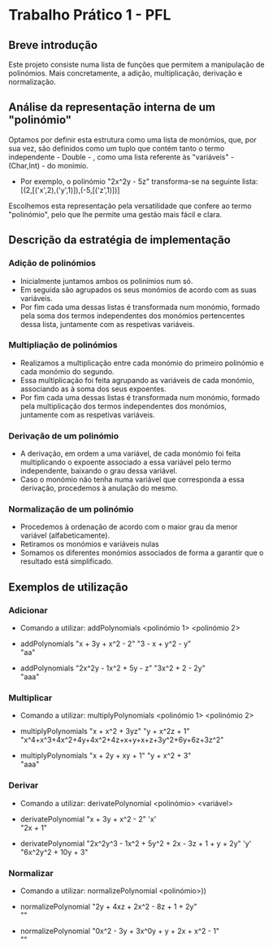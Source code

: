 # Trabalho Prático 1 - PFL

## Breve introdução

Este projeto consiste numa lista de funções que permitem a manipulação de polinómios. Mais concretamente, a adição, multiplicação, derivação e normalização.

## Análise da representação interna de um "polinómio"

Optamos por definir esta estrutura como uma lista de monómios, que, por sua vez, são definidos como um tuplo que contém tanto o termo independente - Double - , como uma lista referente às "variáveis" - (Char,Int) - do monímio.

- Por exemplo, o polinómio "2x^2y - 5z" transforma-se na seguinte lista: [(2,[('x',2),('y',1)]),(-5,[('z',1)])]

Escolhemos esta representação pela versatilidade que confere ao termo "polinómio", pelo que lhe permite uma gestão mais fácil e clara.

## Descrição da estratégia de implementação


### Adição de polinómios

- Inicialmente juntamos ambos os polinímios num só. 
- Em seguida são agrupados os seus monómios de acordo com as suas variáveis.
- Por fim cada uma dessas listas é transformada num monómio, formado pela soma dos termos independentes dos monómios pertencentes dessa lista, juntamente com as respetivas variáveis. 


### Multipliação de polinómios

- Realizamos a multiplicação entre cada monómio do primeiro polinómio e cada monómio do segundo.
- Essa multiplicação foi feita agrupando as variáveis de cada monómio, associando as à soma dos seus expoentes.
- Por fim cada uma dessas listas é transformada num monómio, formado pela multiplicação dos termos independentes dos monómios, juntamente com as respetivas variáveis.


### Derivação de um polinómio

- A derivação, em ordem a uma variável, de cada monómio foi feita multiplicando o expoente associado a essa variável pelo termo independente, baixando o grau dessa variável.
- Caso o monómio não tenha numa variável que corresponda a essa derivação, procedemos à anulação do mesmo.


### Normalização de um polinómio

- Procedemos à ordenação de acordo com o maior grau da menor variável (alfabeticamente).
- Retiramos os monómios e variáveis nulas
- Somamos os diferentes monómios associados de forma a garantir que o resultado está simplificado.

## Exemplos de utilização

### Adicionar

- Comando a utilizar: addPolynomials <polinómio 1> <polinómio 2>

- addPolynomials "x + 3y + x^2 - 2" "3 - x + y^2 - y" <br>
"aa"

- addPolynomials "2x^2y - 1x^2 + 5y - z" "3x^2 + 2 - 2y" <br>
"aaa"

### Multiplicar

- Comando a utilizar: multiplyPolynomials <polinómio 1> <polinómio 2>

- multiplyPolynomials "x + x^2 + 3yz" "y + x^2z + 1" <br>
"x^4+x^3+4x^2+4y+4x^2+4z+x+y+x+z+3y^2+6y+6z+3z^2"

- multiplyPolynomials "x + 2y + xy + 1" "y + x^2 + 3" <br>
"aaa"


### Derivar

- Comando a utilizar: derivatePolynomial <polinómio> <variável>

- derivatePolynomial "x + 3y + x^2 - 2" 'x' <br>
"2x + 1"

- derivatePolynomial "2x^2y^3 - 1x^2 + 5y^2 + 2x - 3z + 1 + y + 2y" 'y' <br>
"6x^2y^2 + 10y + 3"

### Normalizar

- Comando a utilizar: normalizePolynomial <polinómio>))

- normalizePolynomial "2y + 4xz + 2x^2 - 8z + 1 + 2y" <br>
""

- normalizePolynomial "0x^2 - 3y + 3x^0y + y + 2x + x^2 - 1" <br>
""
